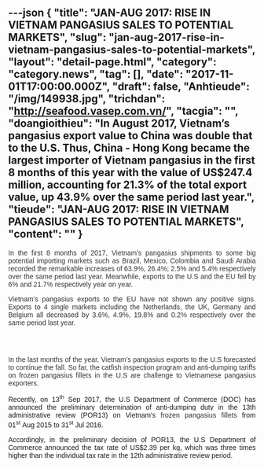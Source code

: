 ---json
{
    "title": "JAN-AUG 2017: RISE IN VIETNAM PANGASIUS SALES TO POTENTIAL MARKETS",
    "slug": "jan-aug-2017-rise-in-vietnam-pangasius-sales-to-potential-markets",
    "layout": "detail-page.html",
    "category": "category.news",
    "tag": [],
    "date": "2017-11-01T17:00:00.000Z",
    "draft": false,
    "Anhtieude": "/img/149938.jpg",
    "trichdan": "http://seafood.vasep.com.vn/",
    "tacgia": "",
    "doangioithieu": "In August 2017, Vietnam’s pangasius export value to China was double that to the U.S. Thus, China - Hong Kong became the largest importer of Vietnam pangasius in the first 8 months of this year with the value of US$247.4 million, accounting for 21.3% of the total export value, up 43.9% over the same period last year.",
    "tieude": "JAN-AUG 2017: RISE IN VIETNAM PANGASIUS SALES TO POTENTIAL MARKETS",
    "__content__": ""
}
---
<p style="margin-left:0in; margin-right:0in; text-align:justify"><span style="font-size:14px"><span style="color:#333333"><span style="font-family:Arial"><span style="background-color:#ffffff"><span style="font-family:Arial,sans-serif">In the first 8 months of 2017, Vietnam&rsquo;s pangasius shipments to some big potential importing markets such as Brazil, Mexico, Colombia and Saudi Arabia recorded the remarkable increases of 63.9%, 26.4%; 2.5% and 5.4% respectively over the same period last year. Meanwhile, exports to the U.S and the EU fell by 6% and 21.7% respectively year on year.</span></span></span></span></span></p>

<p style="margin-left:0in; margin-right:0in; text-align:justify"><span style="font-size:14px"><span style="color:#333333"><span style="font-family:Arial"><span style="background-color:#ffffff"><span style="font-family:Arial,sans-serif">Vietnam&rsquo;s pangasius exports to the EU have not shown any positive signs. Exports to 4 single markets including the Netherlands, the UK, Germany and Belgium all decreased by 3.6%, 4.9%, 19.8% and 0.2% respectively over the same period last year.</span></span></span></span></span></p>

<p style="margin-left:0in; margin-right:0in; text-align:center"><span style="font-size:14px"><span style="color:#333333"><span style="font-family:Arial"><span style="background-color:#ffffff"><img alt="" src="http://seafood.vasep.com.vn/Uploads/image/Phung-Thi-Kim-Thu/image/shrimp/em.jpg" /></span></span></span></span></p>

<p style="margin-left:0in; margin-right:0in; text-align:justify">&nbsp;</p>

<p style="margin-left:0in; margin-right:0in; text-align:justify"><span style="font-size:14px"><span style="color:#333333"><span style="font-family:Arial"><span style="background-color:#ffffff"><span style="font-family:Arial,sans-serif">In the last months of the year, Vietnam&rsquo;s pangasius exports to the U.S forecasted to continue the fall. So far, the catfish inspection program and anti-dumping tariffs on frozen pangasius fillets in the U.S are challenge to Vietnamese pangasius exporters.</span></span></span></span></span></p>

<p style="margin-left:0in; margin-right:0in; text-align:justify"><span style="font-size:14px"><span style="background-color:#ffffff"><span style="color:#333333"><span style="font-family:Arial"><span style="font-family:Arial,sans-serif"><span style="color:#1b1b1b">Recently, on 13<sup>th</sup>&nbsp;Sep 2017, the U.S Department of Commerce (DOC) has announced the preliminary determination of anti-dumping duty in the 13th administrative review (POR13) on Vietnam&rsquo;s&nbsp;</span>frozen pangasius fillets<span style="color:#1b1b1b">&nbsp;from 01<sup>st</sup>&nbsp;Aug 2015 to 31<sup>st</sup>&nbsp;Jul 2016.</span></span></span></span></span></span></p>

<p style="margin-left:0in; margin-right:0in; text-align:justify"><span style="font-size:14px"><span style="background-color:#ffffff"><span style="color:#333333"><span style="font-family:Arial"><span style="font-family:Arial,sans-serif"><span style="color:#1b1b1b">Accordingly, in the preliminary decision of POR13, the U.S Department of Commerce announced the tax rate of US$2.39 per kg, which was three times higher than the individual tax rate in the 12th administrative review period.&nbsp;</span></span></span></span></span></span></p>
